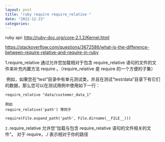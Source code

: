 ```yaml
---
layout: post
title: "ruby require require_relative "
date: "2022-12-23"
categories: 
---
```

<p>ruby api: <a href="http://ruby-doc.org/core-2.1.2/Kernel.html">http://ruby-doc.org/core-2.1.2/Kernel.html</a></p>

<p><a href="https://stackoverflow.com/questions/3672586/what-is-the-difference-between-require-relative-and-require-in-ruby">https://stackoverflow.com/questions/3672586/what-is-the-difference-between-require-relative-and-require-in-ruby</a></p>

<p>1.require_relative 通过允许您加载相对于包含 require_relative 语句的文件的文件来补充内置方法 require 。（require_relative 是 require 的一个方便的子集）</p>

<p>&nbsp;例如，如果您在&ldquo;test&rdquo;目录中有单元测试类，并且在测试&ldquo;test/data&rdquo;目录下有它们的数据，那么您可以在测试用例中使用如下一行：</p>

<pre>
<code>require_relative &quot;data/customer_data_1&quot;</code></pre>

<pre>
<code>例如
require_relative(&#39;path&#39;) 等同于 </code></pre>

<pre>
<code>require(File.expand_path(&#39;path&#39;, File.dirname(__FILE__)))</code></pre>

<p><code>2.</code>require_relative 允许您&ldquo;加载与包含 require_relative 语句的文件相关的文件&rdquo;。 对于 require，./ 表示相对于你的路径</p>

